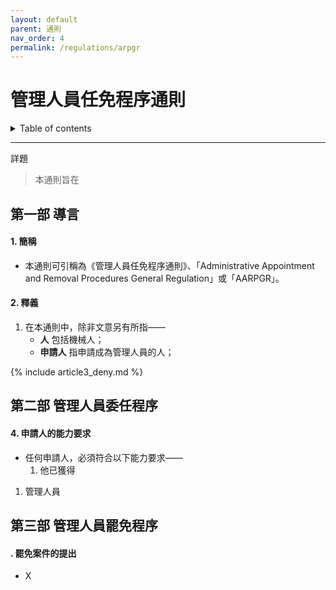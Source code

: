 ```yaml
---
layout: default
parent: 通則
nav_order: 4
permalink: /regulations/arpgr
---
```


# 管理人員任免程序通則

<details close markdown="block">
  <summary>
    Table of contents
  </summary>
  {: .text-delta }
- TOC
{:toc}
</details>

---

詳題
> 本通則旨在

## 第一部 導言

#### 1. 簡稱

- 本通則可引稱為《管理人員任免程序通則》、「Administrative Appointment and Removal Procedures General Regulation」或「AARPGR」。

#### 2. 釋義

1. 在本通則中，除非文意另有所指——
    - **人** 包括機械人；
    - **申請人** 指申請成為管理人員的人；

{% include article3_deny.md %}

## 第二部 管理人員委任程序

#### 4. 申請人的能力要求

- 任何申請人，必須符合以下能力要求——
    1. 他已獲得

1. 管理人員

## 第三部 管理人員罷免程序

#### . 罷免案件的提出

- X
